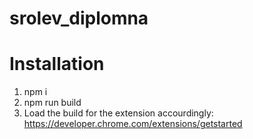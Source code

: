 # srolev_diplomna

# Installation

1) npm i
2) npm run build
3) Load the build for the extension accourdingly: https://developer.chrome.com/extensions/getstarted

